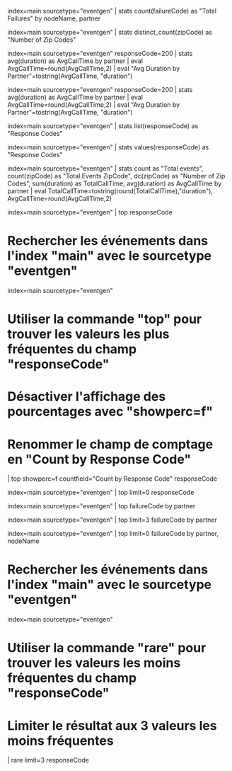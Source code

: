 
index=main sourcetype="eventgen" | stats count(failureCode) as "Total Failures" by nodeName, partner


index=main sourcetype="eventgen" | stats distinct_count(zipCode) as "Number of Zip Codes"


index=main sourcetype="eventgen" responseCode=200 
| stats avg(duration) as AvgCallTime by partner
| eval AvgCallTime=round(AvgCallTime,2)
| eval "Avg Duration by Partner"=tostring(AvgCallTime, "duration")

index=main sourcetype="eventgen" responseCode=200 
| stats avg(duration) as AvgCallTime by partner
| eval AvgCallTime=round(AvgCallTime,2)
| eval "Avg Duration by Partner"=tostring(AvgCallTime, "duration")


index=main sourcetype="eventgen" 
| stats list(responseCode) as "Response Codes"

index=main sourcetype="eventgen" 
| stats values(responseCode) as "Response Codes"


index=main sourcetype="eventgen" 
| stats count as "Total events", count(zipCode) as "Total Events ZipCode", dc(zipCode) as "Number of Zip Codes", sum(duration) as TotalCallTime, avg(duration) as AvgCallTime by partner 
| eval TotalCallTime=tostring(round(TotalCallTime),"duration"), AvgCallTime=round(AvgCallTime,2)


index=main sourcetype="eventgen" 
| top responseCode

# Rechercher les événements dans l'index "main" avec le sourcetype "eventgen"
index=main sourcetype="eventgen" 

# Utiliser la commande "top" pour trouver les valeurs les plus fréquentes du champ "responseCode"
# Désactiver l'affichage des pourcentages avec "showperc=f"
# Renommer le champ de comptage en "Count by Response Code"
| top showperc=f countfield="Count by Response Code" responseCode

index=main sourcetype="eventgen" 
| top limit=0 responseCode


index=main sourcetype="eventgen" 
| top failureCode by partner

index=main sourcetype="eventgen" 
| top limit=3 failureCode by partner

index=main sourcetype="eventgen" 
| top limit=0 failureCode by partner, nodeName


# Rechercher les événements dans l'index "main" avec le sourcetype "eventgen"
index=main sourcetype="eventgen"

# Utiliser la commande "rare" pour trouver les valeurs les moins fréquentes du champ "responseCode"
# Limiter le résultat aux 3 valeurs les moins fréquentes
| rare limit=3 responseCode
